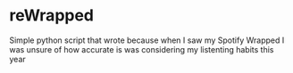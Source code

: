 # reWrapped

Simple python script that wrote because when I saw my Spotify Wrapped I was unsure of how accurate is was considering my listenting habits this year
